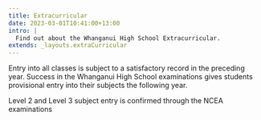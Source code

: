 ```yaml
---
title: Extracurricular
date: 2023-03-01T10:41:00+13:00
intro: |
  Find out about the Whanganui High School Extracurricular.
extends: _layouts.extraCurricular
---
```

Entry into all classes is subject to a satisfactory record in the preceding year. Success in the Whanganui High School examinations gives students provisional entry into their subjects the following year.   

Level 2 and Level 3 subject entry is confirmed through the NCEA examinations
